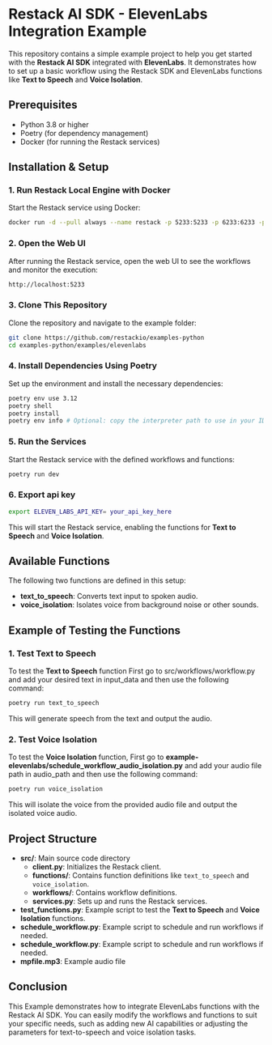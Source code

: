 # Restack AI SDK - ElevenLabs Integration Example

This repository contains a simple example project to help you get started with the **Restack AI SDK** integrated with **ElevenLabs**. It demonstrates how to set up a basic workflow using the Restack SDK and ElevenLabs functions like **Text to Speech** and **Voice Isolation**.

## Prerequisites

* Python 3.8 or higher
* Poetry (for dependency management)
* Docker (for running the Restack services)

## Installation & Setup

### 1. Run Restack Local Engine with Docker

Start the Restack service using Docker:

```bash
docker run -d --pull always --name restack -p 5233:5233 -p 6233:6233 -p 7233:7233 ghcr.io/restackio/restack:main
```

### 2. Open the Web UI

After running the Restack service, open the web UI to see the workflows and monitor the execution:

```bash
http://localhost:5233
```

### 3. Clone This Repository

Clone the repository and navigate to the example folder:

```bash
git clone https://github.com/restackio/examples-python
cd examples-python/examples/elevenlabs
```

### 4. Install Dependencies Using Poetry

Set up the environment and install the necessary dependencies:

```bash
poetry env use 3.12
poetry shell
poetry install
poetry env info # Optional: copy the interpreter path to use in your IDE (e.g. Cursor, VSCode, etc.)
```

### 5. Run the Services

Start the Restack service with the defined workflows and functions:

```bash
poetry run dev
```

### 6. Export api key 

```bash
export ELEVEN_LABS_API_KEY= your_api_key_here
```


This will start the Restack service, enabling the functions for **Text to Speech** and **Voice Isolation**.

## Available Functions

The following two functions are defined in this setup:

* **text_to_speech**: Converts text input to spoken audio.
* **voice_isolation**: Isolates voice from background noise or other sounds.

## Example of Testing the Functions

### 1. Test Text to Speech

To test the **Text to Speech** function
First go to src/workflows/workflow.py and add your desired text in input_data and then use the following command:

```bash
poetry run text_to_speech
```

This will generate speech from the text and output the audio. 

### 2. Test Voice Isolation

To test the **Voice Isolation** function,
First go to **example-elevenlabs/schedule_workflow_audio_isolation.py** and add your audio file path in audio_path and then use the following command:

```bash
poetry run voice_isolation
```

This will isolate the voice from the provided audio file and output the isolated voice audio.

## Project Structure

* **src/**: Main source code directory
   * **client.py**: Initializes the Restack client.
   * **functions/**: Contains function definitions like `text_to_speech` and `voice_isolation`.
   * **workflows/**: Contains workflow definitions.
   * **services.py**: Sets up and runs the Restack services.
* **test_functions.py**: Example script to test the **Text to Speech** and **Voice Isolation** functions.
* **schedule_workflow.py**: Example script to schedule and run workflows if needed.
* **schedule_workflow.py**: Example script to schedule and run workflows if needed.
* **mpfile.mp3**: Example audio file

## Conclusion

This Example demonstrates how to integrate ElevenLabs functions with the Restack AI SDK. You can easily modify the workflows and functions to suit your specific needs, such as adding new AI capabilities or adjusting the parameters for text-to-speech and voice isolation tasks.
